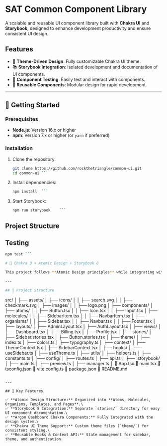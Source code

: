 # SAT Common Component Library

A scalable and reusable UI component library built with **Chakra UI** and **Storybook**, designed to enhance development productivity and ensure consistent UI design.

## Features

- 💅 **Theme-Driven Design**: Fully customizable Chakra UI theme.
- 📚 **Storybook Integration**: Isolated development and documentation of UI components.
- 🧪 **Component Testing**: Easily test and interact with components.
- 🔧 **Reusable Components**: Modular design for rapid development.

---

## 🚀 Getting Started

### Prerequisites

- **Node.js**: Version 16.x or higher
- **npm**: Version 7.x or higher (or `yarn` if preferred)

### Installation

1. Clone the repository:
   ```bash
   git clone https://github.com/rockthetriangle/common-ui.git
   cd common-ui	```
   
2. Install dependencies:
   ```bash
   npm install	```
   
3. Start Storybook:
   ```bash
   npm run storybook	```
   
## Project Structure
 
## Testing
   ```bash
   npm test	```
   
# 🚀 Chakra 3 + Atomic Design + Storybook 8

This project follows **Atomic Design principles** while integrating with **Chakra 3** and **Storybook 8**. It organizes UI components in a scalable, modular structure to improve maintainability and flexibility.

---

## 📂 Project Structure

```
src/
│
├── assets/
│   ├── icons/
│   │   ├── search.svg
│   │   ├── checkmark.svg
│   ├── images/
│   │   ├── logo.png
│
├── components/
│   ├── atoms/
│   │   ├── Button.tsx
│   │   ├── Icon.tsx
│   │   ├── Input.tsx
│   ├── molecules/
│   │   ├── SidebarItem.tsx
│   │   ├── NavbarItem.tsx
│   ├── organisms/
│   │   ├── Sidebar.tsx
│   │   ├── Navbar.tsx
│   │   ├── Footer.tsx
│
├── layouts/
│   ├── AdminLayout.tsx
│   ├── AuthLayout.tsx
│
├── views/
│   ├── Dashboard.tsx
│   ├── Billing.tsx
│   ├── Profile.tsx
│
├── stories/
│   ├── Sidebar.stories.tsx
│   ├── Button.stories.tsx
│
├── theme/
│   ├── index.ts
│   ├── colors.ts
│   ├── typography.ts
│
├── context/
│   ├── ThemeContext.tsx
│   ├── SidebarContext.tsx
│
├── hooks/
│   ├── useSidebar.ts
│   ├── useTheme.ts
│
├── utils/
│   ├── helpers.ts
│   ├── constants.ts
│
├── config/
│   ├── routes.ts
│   ├── api.ts
│
├── .storybook/
│   ├── main.ts
│   ├── preview.ts
│   ├── manager.ts
│
📜 App.tsx
📜 main.tsx
📜 tsconfig.json
📜 vite.config.ts
📜 package.json
📜 README.md
```

---

## 🔹 Key Features

✅ **Atomic Design Structure:** Organized into **Atoms, Molecules, Organisms, Templates, and Pages**.\
✅ **Storybook 8 Integration:** Separate `stories/` directory for easy UI component documentation.\
✅ **Argon Dashboard Chakra Components:** Fully integrated with the design system.\
✅ **Chakra UI Theme Support:** Custom theme files (`theme/`) for consistent styling.\
✅ **Reusable Hooks & Context API:** State management for sidebar, theme, and authentication.

